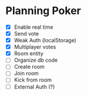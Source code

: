 # Planning Poker

- [x] Enable real time
- [x] Send vote
- [x] Weak Auth (localStorage)
- [x] Multiplayer votes
- [x] Room entity
- [ ] Organize db code
- [ ] Create room
- [ ] Join room
- [ ] Kick from room
- [ ] External Auth (?)
